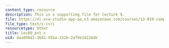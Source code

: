 ```yaml
---
content_type: resource
description: This is a supporting file for lecture 9.
file: https://ol-ocw-studio-app-qa.s3.amazonaws.com/courses/12-010-computational-methods-of-scientific-programming-fall-2011/daa898d1364145ba152b2af9e2d226de_Lec09_pnt.c
file_type: text/x-csrc
resourcetype: Other
title: Lec09_pnt.c
uid: daa898d1-3641-45ba-152b-2af9e2d226de
---
```

